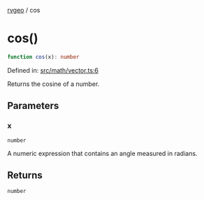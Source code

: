 [rvgeo](../index.md) / cos

# cos()

```ts
function cos(x): number
```

Defined in: [src/math/vector.ts:6](https://github.com/pzq123456/RVGeo/blob/e727f6f6e310621d656b74948bed9956ff45a613/src/math/vector.ts#L6)

Returns the cosine of a number.

## Parameters

### x

`number`

A numeric expression that contains an angle measured in radians.

## Returns

`number`
